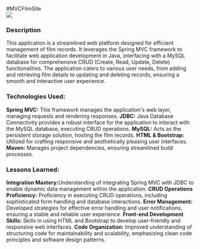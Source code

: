 #MVCFilmSite
<br>
<img src="https://i.pngimg.me/thumb/f/720/m2i8K9b1A0b1m2i8.jpg">
<br>
<h3>Description</h3>
This application is a streamlined web platform designed for efficient management of film records. It leverages the Spring MVC framework to facilitate web application development in Java, interfacing with a MySQL database for comprehensive CRUD (Create, Read, Update, Delete) functionalities. The application caters to various user needs, from adding and retrieving film details to updating and deleting records, ensuring a smooth and interactive user experience.

<h3>Technologies Used:</h3>
<strong>Spring MVC:</strong> This framework manages the application's web layer, managing requests and rendering responses.
<strong>JDBC:</strong> Java Database Connectivity provides a robust interface for the application to interact with the MySQL database, executing CRUD operations.
<strong>MySQL:</strong> Acts as the persistent storage solution, hosting the film records.
<strong>HTML & Bootstrap:</strong> Utilized for crafting responsive and aesthetically pleasing user interfaces.
<strong>Maven:</strong> Manages project dependencies, ensuring streamlined build processes.
<br>
<h3>Lessons Learned:</h3>
<strong>Integration Mastery:</strong>Understanding of integrating Spring MVC with JDBC to enable dynamic data management within the application.
<strong>CRUD Operations Proficiency:</strong> Proficiency in executing CRUD operations, including sophisticated form handling and database interactions.
<strong>Error Management:</strong> Developed strategies for effective error handling and user notifications, ensuring a stable and reliable user experience.
<strong>Front-end Development Skills:</strong> Skills in using HTML and Bootstrap to develop user-friendly and responsive web interfaces.
<strong>Code Organization:</strong> Improved understanding of structuring code for maintainability and scalability, emphasizing clean code principles and software design patterns.
